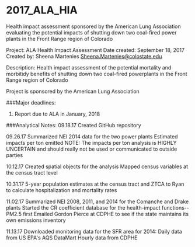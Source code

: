 # 2017_ALA_HIA
Health impact assessment sponsored by the American Lung Association evaluating the potential impacts of shutting down two coal-fired power plants in the Front Range region of Colorado

Project: ALA Health Impact Assessment
Date created: September 18, 2017
Created by: Sheena Martenies
Sheena.Martenies@colostate.edu

Description:
Health impact assessment of the potential mortality and morbitidy benefits
of shutting down two coal-fired powerplants in the Front Range region of 
Colorado

Project is sponsored by the American Lung Association

###Major deadlines:
1) Report due to ALA in January, 2018



###Analytical Notes:
09.18.17	Created GitHub repository

09.26.17	Summarized NEI 2014 data for the two power plants
		Estimated impacts per ton emitted
		NOTE: The impacts per ton analysis is HIGHLY UNCERTAIN and 
		should really not be used or communicated to outside parties

10.12.17	Created spatial objects for the analysis
		Mapped census variables at the census tract level

10.31.17	5-year population estimates at the census tract and ZTCA to 
		Ryan to calculate hospitalization and mortality rates

11.02.17	Summarized NEI 2008, 2011, and 2014 for the Comanche and Drake 
		plants
		Started the CR coefficient database for the health-impact 
		functions-- PM2.5 first
		Emailed Gordon Pierce at CDPHE to see if the state maintains its
		own emissions inventory

11.13.17	Downloaded monitoring data for the SFR area for 2014:
		Daily data from US EPA's AQS DataMart
		Hourly data from CDPHE